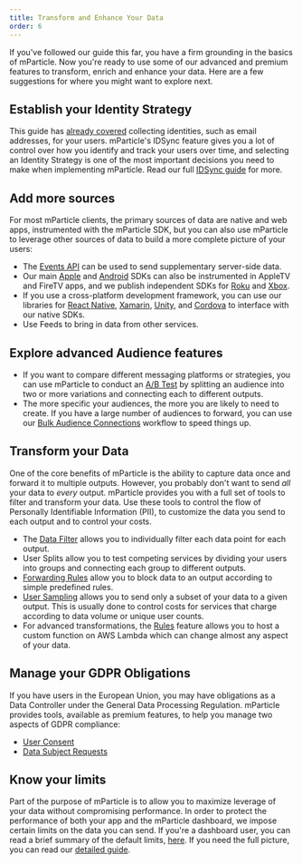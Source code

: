 ```yaml
---
title: Transform and Enhance Your Data
order: 6
---
```


If you've followed our guide this far, you have a firm grounding in the basics of mParticle. Now you're ready to use some of our advanced and premium features to transform, enrich and enhance your data. Here are a few suggestions for where you might want to explore next.

## Establish your Identity Strategy

This guide has [already covered](/guides/getting-started/start-capturing-data/#capture-user-and-event-data) collecting identities, such as email addresses, for your users. mParticle's IDSync feature gives you a lot of control over how you identify and track your users over time, and selecting an Identity Strategy is one of the most important decisions you need to make when implementing mParticle. Read our full [IDSync guide](/guides/idsync/introduction) for more.

## Add more sources

For most mParticle clients, the primary sources of data are native and web apps, instrumented with the mParticle SDK, but you can also use mParticle to leverage other sources of data to build a more complete picture of your users:

* The [Events API](/developers/server/http/) can be used to send supplementary server-side data.
* Our main [Apple](/developers/sdk/ios/getting-started/) and [Android](/developers/sdk/android/getting-started/) SDKs can also be instrumented in AppleTV and FireTV apps, and we publish independent SDKs for [Roku](/developers/sdk/roku/getting-started/) and [Xbox](/developers/sdk/uwp/getting-started/).
* If you use a cross-platform development framework, you can use our libraries for [React Native](/developers/sdk/react-native/getting-started/), [Xamarin](/developers/sdk/xamarin/getting-started/), [Unity](/developers/sdk/unity/getting-started/), and [Cordova](/developers/sdk/cordova/getting-started/) to interface with our native SDKs.
* Use Feeds to bring in data from other services.


## Explore advanced Audience features

* If you want to compare different messaging platforms or strategies, you can use mParticle to conduct an [A/B Test](/guides/platform-guide/audiences/#audience-ab-testing) by splitting an audience into two or more variations and connecting each to different outputs.
* The more specific your audiences, the more you are likely to need to create. If you have a large number of audiences to forward, you can use our [Bulk Audience Connections](/guides/platform-guide/audiences/#bulk-audience-connections) workflow to speed things up.

## Transform your Data

One of the core benefits of mParticle is the ability to capture data once and forward it to multiple outputs. However, you probably don't want to send _all_ your data to _every_ output. mParticle provides you with a full set of tools to filter and transform your data. Use these tools to control the flow of Personally Identifiable Information (PII), to customize the data you send to each output and to control your costs.

* The [Data Filter](/guides/platform-guide/data-filter/) allows you to individually filter each data point for each output.
* User Splits allow you to test competing services by dividing your users into groups and connecting each group to different outputs.
* [Forwarding Rules](/guides/platform-guide/connections/#forwarding-rules) allow you to block data to an output according to simple predefined rules.
* [User Sampling](/guides/platform-guide/connections/#user-sampling) allows you to send only a subset of your data to a given output. This is usually done to control costs for services that charge according to data volume or unique user counts.
* For advanced transformations, the [Rules](/guides/platform-guide/rules/) feature allows you to host a custom function on AWS Lambda which can change almost any aspect of your data.

## Manage your GDPR Obligations

If you have users in the European Union, you may have obligations as a Data Controller under the General Data Processing Regulation. mParticle provides tools, available as premium features, to help you manage two aspects of GDPR compliance:
* [User Consent](/guides/data-privacy-controls/)
* [Data Subject Requests](/guides/data-subject-requests/)

## Know your limits

Part of the purpose of mParticle is to allow you to maximize leverage of your data without compromising performance. In order to protect the performance of both your app and the mParticle dashboard, we impose certain limits on the data you can send. If you're a dashboard user, you can read a brief summary of the default limits, [here](/guides/platform-guide/introduction/#platform-limits). If you need the full picture, you can read our [detailed guide](/guides/default-service-limits/).